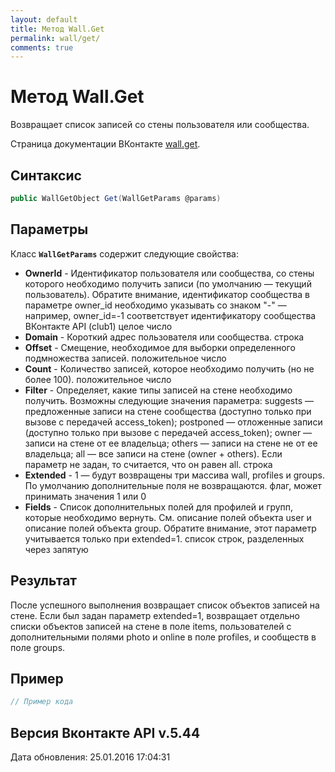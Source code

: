 ```yaml
---
layout: default
title: Метод Wall.Get
permalink: wall/get/
comments: true
---
```

# Метод Wall.Get
Возвращает список записей со стены пользователя или сообщества.

Страница документации ВКонтакте [wall.get](https://vk.com/dev/wall.get).

## Синтаксис
``` csharp
public WallGetObject Get(WallGetParams @params)
```

## Параметры
Класс **`WallGetParams`** содержит следующие свойства:

+ **OwnerId** - Идентификатор пользователя или сообщества, со стены которого необходимо получить записи (по умолчанию — текущий пользователь). Обратите внимание, идентификатор сообщества в параметре owner_id необходимо указывать со знаком "-" — например, owner_id=-1 соответствует идентификатору сообщества ВКонтакте API (club1)  целое число
+ **Domain** - Короткий адрес пользователя или сообщества. строка
+ **Offset** - Смещение, необходимое для выборки определенного подмножества записей. положительное число
+ **Count** - Количество записей, которое необходимо получить (но не более 100). положительное число
+ **Filter** - Определяет, какие типы записей на стене необходимо получить. Возможны следующие значения параметра: suggests — предложенные записи на стене сообщества (доступно только при вызове с передачей access_token);
postponed — отложенные записи (доступно только при вызове с передачей access_token);
owner — записи на стене от ее владельца;
others — записи на стене не от ее владельца;
all — все записи на стене (owner + others). 
Если параметр не задан, то считается, что он равен all. строка
+ **Extended** - 1 — будут возвращены три массива wall, profiles и groups. По умолчанию дополнительные поля не возвращаются. флаг, может принимать значения 1 или 0
+ **Fields** - Список дополнительных полей для профилей и  групп, которые необходимо вернуть. См. описание полей объекта user и описание полей объекта group. 
Обратите внимание, этот параметр учитывается только при extended=1. список строк, разделенных через запятую

## Результат
После успешного выполнения возвращает список объектов записей на стене. 
Если был задан параметр extended=1, возвращает отдельно списки объектов записей на стене в поле items, пользователей с дополнительными полями photo и online в поле profiles, и сообществ в поле groups.

## Пример
``` csharp
// Пример кода
```

## Версия Вконтакте API v.5.44
Дата обновления: 25.01.2016 17:04:31
